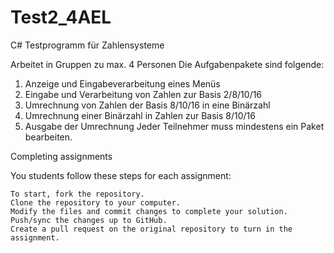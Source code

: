 # Test2_4AEL
C# Testprogramm für Zahlensysteme

Arbeitet in Gruppen zu max. 4 Personen
Die Aufgabenpakete sind folgende:
1.  Anzeige und Eingabeverarbeitung eines Menüs
2.  Eingabe und Verarbeitung von Zahlen zur Basis 2/8/10/16
3.  Umrechnung von Zahlen der Basis 8/10/16 in eine Binärzahl
4.  Umrechnung einer Binärzahl in Zahlen zur Basis 8/10/16
5.  Ausgabe der Umrechnung
Jeder Teilnehmer muss mindestens ein Paket bearbeiten.

Completing assignments

You students follow these steps for each assignment:

    To start, fork the repository.
    Clone the repository to your computer.
    Modify the files and commit changes to complete your solution.
    Push/sync the changes up to GitHub.
    Create a pull request on the original repository to turn in the assignment.

